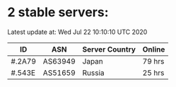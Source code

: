 # 2 stable servers:

Latest update at: Wed Jul 22 10:10:10 UTC 2020

| ID | ASN | Server Country | Online |
| -- | --- | -------------- | ------ |
| #.2A79 | AS63949 | Japan | 79 hrs |
| #.543E | AS51659 | Russia | 25 hrs |

